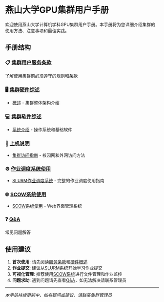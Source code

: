 # 燕山大学GPU集群用户手册

欢迎使用燕山大学计算机学科GPU集群用户手册。本手册将为您详细介绍集群的使用方法、注意事项和最佳实践。

## 手册结构

### 📋 [集群用户服务条款](./terms.md)
了解使用集群前必须遵守的规则和条款

### 🖥️ [集群硬件综述](./hardware/)
- [概述](./hardware/) - 集群整体架构介绍

### 💻 [集群软件综述](./software/)
- [系统介绍](./software/) - 操作系统和基础软件

### 🔌 [上机说明](./access/)
- [集群访问指南](./access/) - 校园网和外网访问方法

### ⚙️ [作业调度系统使用](./slurm/)
- [SLURM作业调度系统](./slurm/) - 完整的作业调度使用指南

### 🌐 [SCOW系统使用](./scow/)
- [SCOW系统使用](./scow/) - Web界面管理系统

### ❓ [Q&A](./qa.md)
常见问题解答

## 使用建议

1. **首次使用**: 请先阅读[服务条款](./terms.md)和[硬件概述](./hardware/)
2. **作业提交**: 建议从[SLURM系统](./slurm/)开始学习作业提交
3. **可视化管理**: 推荐使用[SCOW系统](./scow/)进行文件管理和作业监控
4. **问题求助**: 遇到问题请先查看[Q&A](./qa.md)，如无法解决请联系管理员

---

*本手册持续更新中，如有疑问或建议，请联系集群管理员*